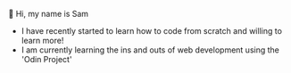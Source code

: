 👋 Hi, my name is Sam

- I have recently started to learn how to code from scratch and willing to learn more!
- I am currently learning the ins and outs of web development using the 'Odin Project' 



<!---
SamHughes971/SamHughes971 is a ✨ special ✨ repository because its `README.md` (this file) appears on your GitHub profile.
You can click the Preview link to take a look at your changes.
--->
